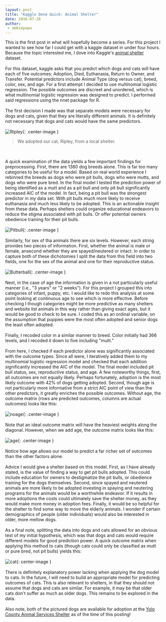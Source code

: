 ```yaml
---
layout: post
title: "Kaggle Done Quick: Animal Shelter"
date: 2016-07-26
author:
 - abbiepopa
---
```

This is the first post in what will hopefully become a series. For this project I wanted to see how far I could get with a kaggle dataset in under four hours. Because the topic interested me, I dove into Kaggle's [animal shelter](https://www.kaggle.com/c/shelter-animal-outcomes) dataset.
<br><br>
For this dataset, kaggle asks that you predict which dogs and cats will have each of five outcomes: Adoption, Died, Euthanasia, Return to Owner, and Transfer. Potential predictors include Animal Type (dog versus cat), breed, color, sex, and age. For a first attempt I decided to use multinomial logistic regression. The possible outcomes are discreet and unordered, which is what multinomial logistic regression was designed to predict. I performed said regressions using the nnet package for R.
<br><br>
The first decision I made was that separate models were necessary for dogs and cats, given that they are literally different animals. It is definitely not necessary that dogs and cats would have the same predictors.
<br><br>
![Ripley](https://github.com/davisincubator/davisincubator.github.io/blob/master/images/projects/blog/abbie/Ripley.jpg){: .center-image }
>We adopted our cat, Ripley, from a local shelter.

<br><br>
A quick examination of the data yields a few important findings for preprocessing. First, there are 1380 dog breeds alone. This is far too many categories to be useful for a model. Based on real world experience I rebinned the breeds as dogs who were pit bulls, dogs who were mutts, and dogs who were pure bred. In the final model I tested the prediction power of being identified as a mutt and as a pit bull and only pit bull significantly increased AIC of the model. In fact, being a pit bull was the strongest predictor in my data set. With pit bulls much more likely to receive euthanasia and much less likely to be adopted. This is an actionable insight from these data. Perhaps shelters could organize educational endeavors to reduce the stigma associated with pit bulls. Or offer potential owners obedience training for their pit bulls.
<br><br>
![Pitbull](https://github.com/davisincubator/davisincubator.github.io/blob/master/images/projects/blog/abbie/Pitbull.jpg){: .center-image }
<br><br>
Similarly, for sex of tha animals there are six levels. However, each string provides two pieces of information. First, whether the animal is male or female, ansecond whether they are spayed/neutered or intact. In order to capture both of these dichotomies I split the data from this field into two fields, one for the sex of the animal and one for their reproductive status. 
<br><br>
![Butterball](https://github.com/davisincubator/davisincubator.github.io/blob/master/images/projects/blog/abbie/pitbullwithflowers.jpg){: .center-image }
<br><br>
Next, in the case of age the information is given in a not particularly useful manner (i.e., "3 years" or "2 weeks"). For this project I grouped this into categories of infant, puppy, etc. I would like to redo this analysis at some point looking at continuous age to see which is more effective. Before checking I though categories might be more predictive as many shelters and website list animals in this way rather than giving exact ages, but it would be good to check to be sure. I coded this as an ordinal variable, on the assumption that puppies were the most often adopted and senior dogs the least often adopted.
<br><br>
Finally, I recoded color in a similar manner to breed. Color initially had 366 levels, and I recoded it down to five including "multi." 
<br><br>
From here, I checked if each predictor alone was significantly associated with the outcome types. Since all were, I iteratively added them to my multinomial logistic regression model and checked that each addition significantly increased the AIC of the model. The final model included pit bull status, sex, reproductive status, and age. A few noteworthy things, first, all outcomes are not equally likely. Perhaps fortunately, adoption is the most likely outcome with 42% of dogs getting adopted. Second, though age is not particularly more informative from a strict AIC point of view than the other predictors, it greatly enriches the possible outcomes. Without age, the outcome matrix (rows are predicted outcomes, columns are actual outcomes) looks like this:
<br><br>
![noage](https://github.com/davisincubator/davisincubator.github.io/blob/master/images/projects/blog/abbie/dog_no_age.png){: .center-image }
<br><br>
Note that an ideal outcome matrix will have the heaviest weights along the diagonal. However, when we add age, the outcome matrix looks like this:
<br><br>
![age](https://github.com/davisincubator/davisincubator.github.io/blob/master/images/projects/blog/abbie/dog_with_age.png){: .center-image }
<br><br>
Notice how age allows our model to predict a far richer set of outcomes than the other factors alone.
<br><br>
Advice I would give a shelter based on this model. First, as I have already stated, is the value of finding a way to get pit bulls adopted. This could include education for owners to destigmatize the pit bulls, or obedience training for the dogs themselves. Second, since spayed and neutered animals are more likely to be adopted investing in spaying and neutering programs for the animals would be a worthwhile endeavor. If it results in more adoptions the costs could ultimately save the shelter money, as they would make more money in adoption fees. Finally, it would be so helpful for the shelter to find some way to move the elderly animals. I wonder if certain demographics of people (older individuals) would also be interested in older, more mellow dogs. 
<br><br>
As a final note, splitting the data into dogs and cats allowed for an obvious test of my initial hypothesis, which was that dogs and cats would require different models for good prediction power. A quick outcome matrix when applying this method to cats (though cats could only be classified as mutt or pure bred, not pit bulls) yields this:
<br><br>
![cat](https://github.com/davisincubator/davisincubator.github.io/blob/master/images/projects/blog/abbie/cat.png){: center-image }
<br><br>
There is definitely explanatory power lacking when applying the dog model to cats. In the future, I will need to build an appropriate model for predicting outcomes of cats. This is also relevant to shelters, in that they should not assume that dogs and cats are similar. For example, it may be that older cats don't suffer as much as older dogs. This remains to be explored in the data.
<br><br>
Also note, both of the pictured dogs are available for adoption at the [Yolo County Animal Services Shelter](http://awos.petfinder.com/shelters/ca283.html) as of the time of this posting!
